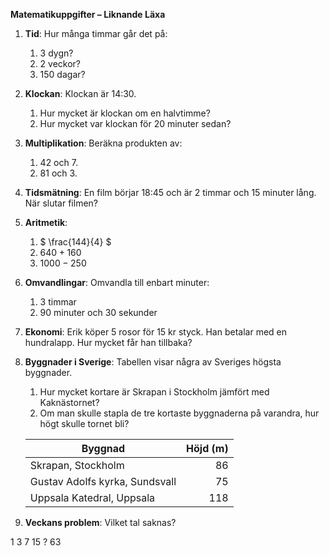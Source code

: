 **Matematikuppgifter – Liknande Läxa**

1. **Tid**: Hur många timmar går det på:
   1.  3 dygn?
   1.  2 veckor?
   1.  150 dagar?

2. **Klockan**: Klockan är 14:30.
   1.  Hur mycket är klockan om en halvtimme?
   1.  Hur mycket var klockan för 20 minuter sedan?

3. **Multiplikation**: Beräkna produkten av:
   1.  42 och 7.
   1.  81 och 3.

4. **Tidsmätning**: En film börjar 18:45 och är 2 timmar och 15 minuter lång. När slutar filmen?

5. **Aritmetik**:
   1.  $` \frac{144}{4} `$
   1.  $` 640 + 160 `$
   1.  $` 1000 - 250 `$

6. **Omvandlingar**: Omvandla till enbart minuter:
   1.  3 timmar
   1.  90 minuter och 30 sekunder

7. **Ekonomi**: Erik köper 5 rosor för 15 kr styck. Han betalar med en hundralapp. Hur mycket får han tillbaka?

8. **Byggnader i Sverige**: Tabellen visar några av Sveriges högsta byggnader.
   1.  Hur mycket kortare är Skrapan i Stockholm jämfört med Kaknästornet?
   1.  Om man skulle stapla de tre kortaste byggnaderna på varandra, hur högt skulle tornet bli?

   | Byggnad                | Höjd (m) |
      |------------------------|---------:|
   | Skrapan, Stockholm     |       86 |
   | Gustav Adolfs kyrka, Sundsvall |       75 |
   | Uppsala Katedral, Uppsala |      118 |

9. **Veckans problem**: Vilket tal saknas?


1 3 7 15 ? 63
